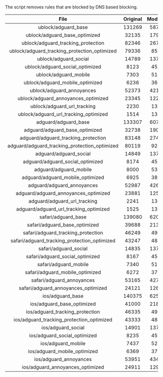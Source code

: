 The script removes rules that are blocked by DNS based blocking.


| File | Original | Modified |
|:----:|:-----:|:-----:|
| ublock/adguard_base | 131269 | 58716 |
| ublock/adguard_base_optimized | 32135 | 17985 |
| ublock/adguard_tracking_protection | 82346 | 26724 |
| ublock/adguard_tracking_protection_optimized | 79336 | 8543 |
| ublock/adguard_social | 14789 | 13709 |
| ublock/adguard_social_optimized | 8123 | 4531 |
| ublock/adguard_mobile | 7303 | 5141 |
| ublock/adguard_mobile_optimized | 6236 | 3672 |
| ublock/adguard_annoyances | 52373 | 42104 |
| ublock/adguard_annoyances_optimized | 23345 | 12265 |
| ublock/adguard_url_tracking | 2230 | 1356 |
| ublock/adguard_url_tracking_optimized | 1514 | 1353 |
| adguard/adguard_base | 133307 | 60798 |
| adguard/adguard_base_optimized | 32738 | 19014 |
| adguard/adguard_tracking_protection | 83148 | 27467 |
| adguard/adguard_tracking_protection_optimized | 80119 | 9270 |
| adguard/adguard_social | 14849 | 13772 |
| adguard/adguard_social_optimized | 8174 | 4580 |
| adguard/adguard_mobile | 8000 | 5328 |
| adguard/adguard_mobile_optimized | 6925 | 3852 |
| adguard/adguard_annoyances | 52987 | 42630 |
| adguard/adguard_annoyances_optimized | 23881 | 12560 |
| adguard/adguard_url_tracking | 2241 | 1365 |
| adguard/adguard_url_tracking_optimized | 1525 | 1362 |
| safari/adguard_base | 139080 | 62007 |
| safari/adguard_base_optimized | 39688 | 21301 |
| safari/adguard_tracking_protection | 46249 | 4964 |
| safari/adguard_tracking_protection_optimized | 43247 | 4812 |
| safari/adguard_social | 14835 | 13754 |
| safari/adguard_social_optimized | 8167 | 4565 |
| safari/adguard_mobile | 7340 | 5183 |
| safari/adguard_mobile_optimized | 6272 | 3708 |
| safari/adguard_annoyances | 53165 | 42730 |
| safari/adguard_annoyances_optimized | 24121 | 12636 |
| ios/adguard_base | 140375 | 62515 |
| ios/adguard_base_optimized | 41000 | 21806 |
| ios/adguard_tracking_protection | 46335 | 4974 |
| ios/adguard_tracking_protection_optimized | 43333 | 4822 |
| ios/adguard_social | 14901 | 13793 |
| ios/adguard_social_optimized | 8235 | 4586 |
| ios/adguard_mobile | 7437 | 5228 |
| ios/adguard_mobile_optimized | 6369 | 3750 |
| ios/adguard_annoyances | 53951 | 43401 |
| ios/adguard_annoyances_optimized | 24911 | 12965 |